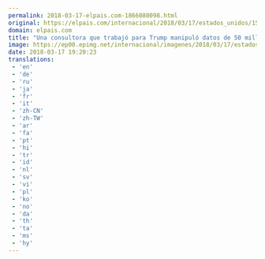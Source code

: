```yaml
---
permalink: 2018-03-17-elpais.com-1866080098.html
original: https://elpais.com/internacional/2018/03/17/estados_unidos/1521308795_755101.html#?ref=rss&format=simple&link=link
domain: elpais.com
title: "Una consultora que trabajó para Trump manipuló datos de 50 millones de usuarios de Facebook"
image: https://ep00.epimg.net/internacional/imagenes/2018/03/17/estados_unidos/1521308795_755101_1521309127_rrss_normal.jpg
date: 2018-03-17 19:20:23
translations: 
 - 'en'
 - 'de'
 - 'ru'
 - 'ja'
 - 'fr'
 - 'it'
 - 'zh-CN'
 - 'zh-TW'
 - 'ar'
 - 'fa'
 - 'pt'
 - 'hi'
 - 'tr'
 - 'id'
 - 'nl'
 - 'sv'
 - 'vi'
 - 'pl'
 - 'ko'
 - 'no'
 - 'da'
 - 'th'
 - 'ta'
 - 'ms'
 - 'hy'
---
```


